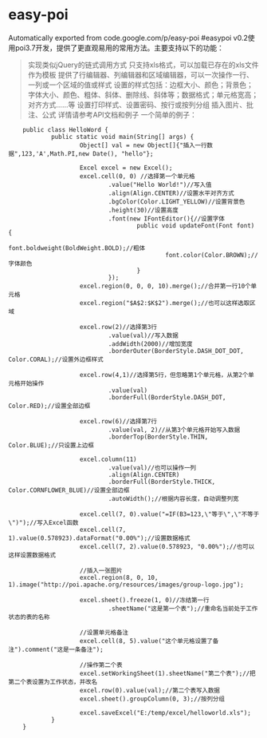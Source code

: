 # easy-poi
Automatically exported from code.google.com/p/easy-poi
#easypoi v0.2使用poi3.7开发，提供了更直观易用的常用方法。主要支持以下的功能：

>实现类似jQuery的链式调用方式
>只支持xls格式，可以加载已存在的xls文件作为模板
>提供了行编辑器、列编辑器和区域编辑器，可以一次操作一行、一列或一个区域的值或样式
>设置的样式包括：边框大小、颜色；背景色；字体大小、颜色、粗体、斜体、删除线、斜体等；数据格式；单元格宽高；对齐方式……等
>设置打印样式、设置密码、按行或按列分组
>插入图片、批注、公式
>详情请参考API文档和例子 一个简单的例子：

        public class HelloWord {
                public static void main(String[] args) {
                        Object[] val = new Object[]{"插入一行数据",123,'A',Math.PI,new Date(), "hello"};
                        
                        Excel excel = new Excel();
                        excel.cell(0, 0) //选择第一个单元格
                                .value("Hello World!")//写入值
                                .align(Align.CENTER)//设置水平对齐方式
                                .bgColor(Color.LIGHT_YELLOW)//设置背景色
                                .height(30)//设置高度
                                .font(new IFontEditor(){//设置字体
                                        public void updateFont(Font font) {
                                                font.boldweight(BoldWeight.BOLD);//粗体
                                                font.color(Color.BROWN);//字体颜色
                                        }
                                });
                        excel.region(0, 0, 0, 10).merge();//合并第一行10个单元格
                        excel.region("$A$2:$K$2").merge();//也可以这样选取区域
                        
                        excel.row(2)//选择第3行
                                .value(val)//写入数据
                                .addWidth(2000)//增加宽度
                                .borderOuter(BorderStyle.DASH_DOT_DOT, Color.CORAL);//设置外边框样式
                        
                        excel.row(4,1)//选择第5行，但忽略第1个单元格，从第2个单元格开始操作
                                .value(val)
                                .borderFull(BorderStyle.DASH_DOT, Color.RED);//设置全部边框
                        
                        excel.row(6)//选择第7行
                                .value(val, 2)//从第3个单元格开始写入数据
                                .borderTop(BorderStyle.THIN, Color.BLUE);//只设置上边框
                        
                        excel.column(11)
                                .value(val)//也可以操作一列
                                .align(Align.CENTER)
                                .borderFull(BorderStyle.THICK, Color.CORNFLOWER_BLUE)//设置全部边框
                                .autoWidth();//根据内容长度，自动调整列宽
                        
                        excel.cell(7, 0).value("=IF(B3=123,\"等于\",\"不等于\")");//写入Excel函数
                        excel.cell(7, 1).value(0.578923).dataFormat("0.00%");//设置数据格式
                        excel.cell(7, 2).value(0.578923, "0.00%");//也可以这样设置数据格式
                        
                        //插入一张图片
                        excel.region(8, 0, 10, 1).image("http://poi.apache.org/resources/images/group-logo.jpg");
                        
                        excel.sheet().freeze(1, 0)//冻结第一行
                                .sheetName("这是第一个表");//重命名当前处于工作状态的表的名称
                        
                        //设置单元格备注
                        excel.cell(8, 5).value("这个单元格设置了备注").comment("这是一条备注");
                        
                        //操作第二个表
                        excel.setWorkingSheet(1).sheetName("第二个表");//把第二个表设置为工作状态，并改名           
                        excel.row(0).value(val);//第二个表写入数据
                        excel.sheet().groupColumn(0, 3);//按列分组
                        
                        excel.saveExcel("E:/temp/excel/helloworld.xls");
                }
        }
